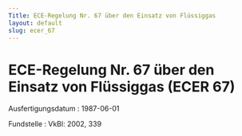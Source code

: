 ```yaml
---
Title: ECE-Regelung Nr. 67 über den Einsatz von Flüssiggas
layout: default
slug: ecer_67
---
```


# ECE-Regelung Nr. 67 über den Einsatz von Flüssiggas (ECER 67)

Ausfertigungsdatum
:   1987-06-01

Fundstelle
:   VkBl: 2002, 339

